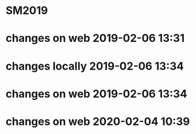 # SM2019
# changes on web 2019-02-06 13:31
# changes locally 2019-02-06 13:34
# changes on web 2019-02-06 13:34
# changes on web 2020-02-04 10:39
